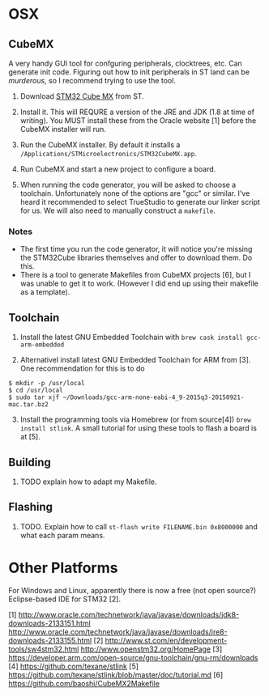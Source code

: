 # OSX
## CubeMX

A very handy GUI tool for confguring peripherals, clocktrees, etc. Can generate init code. Figuring out how to init peripherals in ST land can be _murderous_, so I recommend trying to use the tool.

1. Download [STM32 Cube MX](http://www.st.com/content/st_com/en/products/development-tools/software-development-tools/stm32-software-development-tools/stm32-configurators-and-code-generators/stm32cubemx.html) from ST.

2. Install it. This will REQURE a version of the JRE and JDK (1.8 at time of writing). You MUST install these from the Oracle website [1] before the CubeMX installer will run.

3. Run the CubeMX installer. By default it installs a `/Applications/STMicroelectronics/STM32CubeMX.app`.

4. Run CubeMX and start a new project to configure a board.

5. When running the code generator, you will be asked to choose a toolchain. Unfortunately none of the options are "gcc" or similar. I've heard it recommended to select TrueStudio to generate our linker script for us. We will also need to manually construct a `makefile`.


### Notes

* The first time you run the code generator, it will notice you're missing the STM32Cube libraries themselves and offer to download them. Do this.
* There is a tool to generate Makefiles from CubeMX projects [6], but I was unable to get it to work. (However I did end up using their makefile as a template).

## Toolchain

1. Install the latest GNU Embedded Toolchain with `brew cask install gcc-arm-embedded`

2. Alternativel install latest GNU Embedded Toolchain for ARM from [3]. One recommendation for this is to do

```
$ mkdir -p /usr/local
$ cd /usr/local
$ sudo tar xjf ~/Downloads/gcc-arm-none-eabi-4_9-2015q3-20150921-mac.tar.bz2
```

3. Install the programming tools via Homebrew (or from source[4]) `brew install stlink`. A small tutorial for using these tools to flash a board is at [5].

## Building

1. TODO explain how to adapt my Makefile.

## Flashing

1. TODO. Explain how to call `st-flash write FILENAME.bin 0x8000000` and what each param means.

# Other Platforms

For Windows and Linux, apparently there is now a free (not open source?) Eclipse-based IDE for STM32 [2].



[1] http://www.oracle.com/technetwork/java/javase/downloads/jdk8-downloads-2133151.html http://www.oracle.com/technetwork/java/javase/downloads/jre8-downloads-2133155.html
[2] http://www.st.com/en/development-tools/sw4stm32.html http://www.openstm32.org/HomePage
[3] https://developer.arm.com/open-source/gnu-toolchain/gnu-rm/downloads
[4] https://github.com/texane/stlink
[5] https://github.com/texane/stlink/blob/master/doc/tutorial.md
[6] https://github.com/baoshi/CubeMX2Makefile

